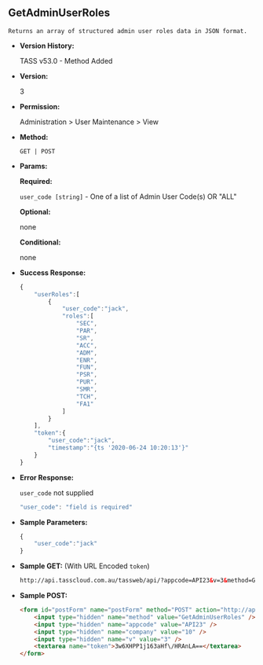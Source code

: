 **GetAdminUserRoles**
----
	Returns an array of structured admin user roles data in JSON format.

* **Version History:**

	TASS v53.0 - Method Added

* **Version:**

	3

* **Permission:**

   Administration > User Maintenance > View

* **Method:**

	`GET | POST`
  
* **Params:**

   **Required:**
 
	`user_code [string]` - One of a list of Admin User Code(s) OR "ALL"

   **Optional:**

	none

   **Conditional:**

	none

* **Success Response:**

    ```javascript
	{
	    "userRoles":[
	        {
	            "user_code":"jack",
	            "roles":[
	                "SEC",
	                "PAR",
	                "SR",
	                "ACC",
	                "ADM",
	                "ENR",
	                "FUN",
	                "PSR",
	                "PUR",
	                "SMR",
	                "TCH",
	                "FA1"
	            ]
	        }
	    ],
	    "token":{
	        "user_code":"jack",
	        "timestamp":"{ts '2020-06-24 10:20:13'}"
	    }
	}
    ```
 
* **Error Response:**

    `user_code` not supplied
    ```javascript
    "user_code": "field is required"
    ```
    
* **Sample Parameters:**

	```javascript
	{
		"user_code":"jack"
	}
	```

* **Sample GET:** (With URL Encoded `token`)

	```HTML
	http://api.tasscloud.com.au/tassweb/api/?appcode=API23&v=3&method=GetAdminUserRoles&token=3w6XHPP1j163aHf%2FHRAnLA%3D%3D&company=10
	```
  
* **Sample POST:**

	```HTML
	<form id="postForm" name="postForm" method="POST" action="http://api.tasscloud.com.au/tassweb/api/">
		<input type="hidden" name="method" value="GetAdminUserRoles" />
		<input type="hidden" name="appcode" value="API23" />
		<input type="hidden" name="company" value="10" />
		<input type="hidden" name="v" value="3" />
		<textarea name="token">3w6XHPP1j163aHf\/HRAnLA==</textarea>
	</form>
	```